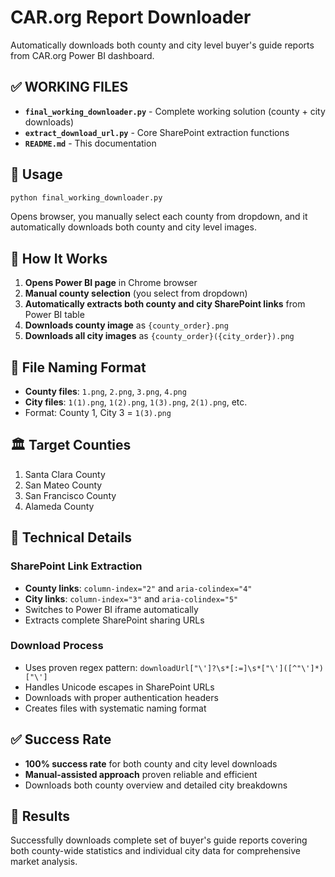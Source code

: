 # CAR.org Report Downloader

Automatically downloads both county and city level buyer's guide reports from CAR.org Power BI dashboard.

## ✅ WORKING FILES

- **`final_working_downloader.py`** - Complete working solution (county + city downloads)
- **`extract_download_url.py`** - Core SharePoint extraction functions  
- **`README.md`** - This documentation

## 🚀 Usage

```bash
python final_working_downloader.py
```

Opens browser, you manually select each county from dropdown, and it automatically downloads both county and city level images.

## 🎯 How It Works

1. **Opens Power BI page** in Chrome browser
2. **Manual county selection** (you select from dropdown)
3. **Automatically extracts both county and city SharePoint links** from Power BI table
4. **Downloads county image** as `{county_order}.png`
5. **Downloads all city images** as `{county_order}({city_order}).png`

## 📁 File Naming Format

- **County files**: `1.png`, `2.png`, `3.png`, `4.png`
- **City files**: `1(1).png`, `1(2).png`, `1(3).png`, `2(1).png`, etc.
- Format: County 1, City 3 = `1(3).png`

## 🏛️ Target Counties

1. Santa Clara County
2. San Mateo County  
3. San Francisco County
4. Alameda County

## 🔧 Technical Details

### SharePoint Link Extraction
- **County links**: `column-index="2"` and `aria-colindex="4"`
- **City links**: `column-index="3"` and `aria-colindex="5"`
- Switches to Power BI iframe automatically
- Extracts complete SharePoint sharing URLs

### Download Process
- Uses proven regex pattern: `downloadUrl["\']?\s*[:=]\s*["\']([^"\']*)["\']`
- Handles Unicode escapes in SharePoint URLs
- Downloads with proper authentication headers
- Creates files with systematic naming format

## ✅ Success Rate

- **100% success rate** for both county and city level downloads
- **Manual-assisted approach** proven reliable and efficient
- Downloads both county overview and detailed city breakdowns

## 🎉 Results

Successfully downloads complete set of buyer's guide reports covering both county-wide statistics and individual city data for comprehensive market analysis.